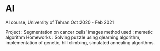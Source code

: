 # AI
 AI course, University of Tehran Oct 2020 - Feb 2021
 
Project : Segmentation on cancer cells' images
method used : memetic algorithm
Homeworks : Solving puzzle using qlearning algorithm, implementation of genetic, hill climbing, simulated annealing algorithms.
